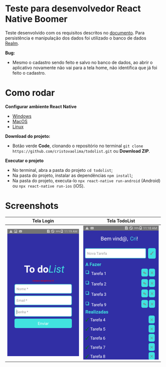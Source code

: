 # Teste para desenvolvedor React Native Boomer 

Teste desenvolvido com os requisitos descritos no [documento](https://docs.google.com/document/d/1JKo7_1jjaVJdzsss3Elh0N2smz6Xe6Slbl_WU-Elekw/edit?usp=sharing). Para persistência e manipulação dos dados foi utilizado o banco de dados [Realm](https://github.com/realm/realm-js).

**Bug:**
 * Mesmo o cadastro sendo feito e salvo no banco de dados, ao abrir o aplicativo novamente não vai para a tela home, não identifica que já foi feito o cadastro.

# Como rodar

**Configurar ambiente React Native**
* [Windows](https://sujeitoprogramador.com/ambiente-windows/)
* [MacOS](https://sujeitoprogramador.com/react-native-macos/)
* [Linux](https://sujeitoprogramador.com/ambiente-linux/)
 
**Download do projeto:**
* Botão verde **Code**, clonando o repositório no terminal `git clone https://github.com/cristovaolima/todolist.git` ou **Download ZIP**.

**Executar o projeto**
* No terminal, abra a pasta do projeto `cd todolist`;
* Na pasta do projeto, instalar as dependências `npm install`;
* Na pasta do projeto, executa-lo `npx react-native run-android` (Android) ou `npx react-native run-ios` (iOS).
 
 # Screenshots
 
  Tela Login | Tela TodoList |
 ------------|---------------|
 ![](https://github.com/cristovaolima/todolist/blob/main/screenshots/login.png?raw=true) | ![](https://github.com/cristovaolima/todolist/blob/main/screenshots/home.png?raw=true)
  

